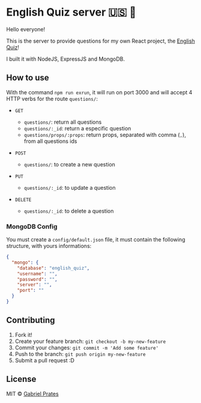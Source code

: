 # English Quiz server :us: :game_die:

Hello everyone!

This is the server to provide questions for my own React project, the [English Quiz](https://github.com/gabsprates/english-quiz)!

I built it with NodeJS, ExpressJS and MongoDB.

## How to use

With the command `npm run exrun`, it will run on port 3000 and will accept 4 HTTP verbs for the route `questions/`:

* `GET`
  * `questions/`: return all questions
  * `questions/:_id`: return a especific question
  * `questions/props/:props`: return props, separated with comma (`,`), from all questions ids

* `POST`
  * `questions/`: to create a new question

* `PUT`
  * `questions/:_id`: to update a question

* `DELETE`
  * `questions/:_id`: to delete a question

### MongoDB Config

You must create a `config/default.json` file, it must contain the following structure, with yours informations:

```json
{
  "mongo": {
    "database": "english_quiz",
    "username": "",
    "password": "",
    "server": "",
    "port": ""
  }
}
```

## Contributing

1. Fork it!
2. Create your feature branch: `git checkout -b my-new-feature`
3. Commit your changes: `git commit -m 'Add some feature'`
4. Push to the branch: `git push origin my-new-feature`
5. Submit a pull request :D

## License

MIT © [Gabriel Prates](http://gabsprates.com)
